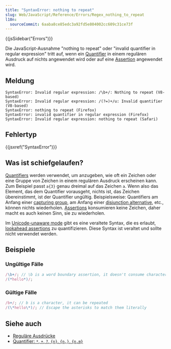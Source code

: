 ```yaml
---
title: "SyntaxError: nothing to repeat"
slug: Web/JavaScript/Reference/Errors/Regex_nothing_to_repeat
l10n:
  sourceCommit: 6aaba8ce85edc3a92fd5e804002cc609c31ce73f
---
```


{{jsSidebar("Errors")}}

Die JavaScript-Ausnahme "nothing to repeat" oder "invalid quantifier in regular expression" tritt auf, wenn ein [Quantifier](/de/docs/Web/JavaScript/Reference/Regular_expressions/Quantifier) in einem regulären Ausdruck auf nichts angewendet wird oder auf eine [Assertion](/de/docs/Web/JavaScript/Reference/Regular_expressions#assertions) angewendet wird.

## Meldung

```plain
SyntaxError: Invalid regular expression: /\b+/: Nothing to repeat (V8-based)
SyntaxError: Invalid regular expression: /(?=)+/u: Invalid quantifier (V8-based)
SyntaxError: nothing to repeat (Firefox)
SyntaxError: invalid quantifier in regular expression (Firefox)
SyntaxError: Invalid regular expression: nothing to repeat (Safari)
```

## Fehlertyp

{{jsxref("SyntaxError")}}

## Was ist schiefgelaufen?

[Quantifiers](/de/docs/Web/JavaScript/Reference/Regular_expressions/Quantifier) werden verwendet, um anzugeben, wie oft ein Zeichen oder eine Gruppe von Zeichen in einem regulären Ausdruck erscheinen kann. Zum Beispiel passt `a{3}` genau dreimal auf das Zeichen `a`. Wenn also das Element, das dem Quantifier vorausgeht, nichts ist, das Zeichen übereinstimmt, ist der Quantifier ungültig. Beispielsweise: Quantifiers am Anfang einer [capturing group](/de/docs/Web/JavaScript/Reference/Regular_expressions/Capturing_group), am Anfang einer [disjunction alternative](/de/docs/Web/JavaScript/Reference/Regular_expressions/Disjunction), etc., können nichts wiederholen. [Assertions](/de/docs/Web/JavaScript/Reference/Regular_expressions#assertions) konsumieren keine Zeichen, daher macht es auch keinen Sinn, sie zu wiederholen.

Im [Unicode-unaware mode](/de/docs/Web/JavaScript/Reference/Global_Objects/RegExp/unicode#unicode-aware_mode) gibt es eine veraltete Syntax, die es erlaubt, [lookahead assertions](/de/docs/Web/JavaScript/Reference/Regular_expressions/Lookahead_assertion) zu quantifizieren. Diese Syntax ist veraltet und sollte nicht verwendet werden.

## Beispiele

### Ungültige Fälle

```js example-bad
/\b+/; // \b is a word boundary assertion, it doesn't consume characters
/(*hello*)/;
```

### Gültige Fälle

```js example-good
/b+/; // b is a character, it can be repeated
/(\*hello\*)/; // Escape the asterisks to match them literally
```

## Siehe auch

- [Reguläre Ausdrücke](/de/docs/Web/JavaScript/Reference/Regular_expressions)
- [Quantifier: `*`, `+`, `?`, `{n}`, `{n,}`, `{n,m}`](/de/docs/Web/JavaScript/Reference/Regular_expressions/Quantifier)

